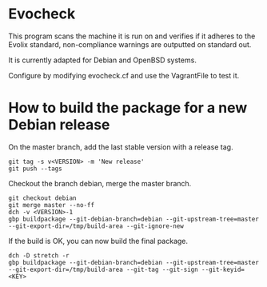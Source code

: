 # Evocheck

This program scans the machine it is run on and verifies if it
adheres to the Evolix standard,  non-compliance warnings are outputted
on standard out.

It is currently adapted for Debian and OpenBSD systems.

Configure by modifying evocheck.cf and use the VagrantFile to test
it.

# How to build the package for a new Debian release

On the master branch, add the last stable version with a release tag.
```
git tag -s v<VERSION> -m 'New release'
git push --tags
```

Checkout the branch debian, merge the master branch.

```
git checkout debian
git merge master --no-ff
dch -v <VERSION>-1
gbp buildpackage --git-debian-branch=debian --git-upstream-tree=master --git-export-dir=/tmp/build-area --git-ignore-new
```

If the build is OK, you can now build the final package.

```
dch -D stretch -r
gbp buildpackage --git-debian-branch=debian --git-upstream-tree=master --git-export-dir=/tmp/build-area --git-tag --git-sign --git-keyid=<KEY>
```
